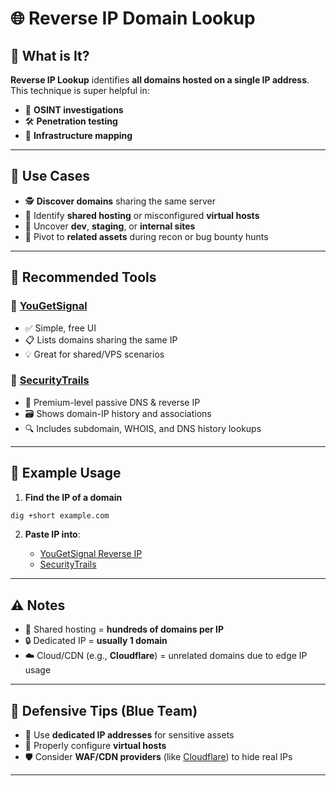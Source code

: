 

# 🌐 Reverse IP Domain Lookup

## 🧠 What is It?

**Reverse IP Lookup** identifies **all domains hosted on a single IP address**. This technique is super helpful in:

* 🔎 **OSINT investigations**
* 🛠️ **Penetration testing**
* 🧱 **Infrastructure mapping**

---

## 🎯 Use Cases

* 🕵️ **Discover domains** sharing the same server
* 🔧 Identify **shared hosting** or misconfigured **virtual hosts**
* 🧪 Uncover **dev**, **staging**, or **internal sites**
* 🔁 Pivot to **related assets** during recon or bug bounty hunts

---

## 🔧 Recommended Tools

### 🔹 [YouGetSignal](https://www.yougetsignal.com/tools/web-sites-on-web-server/)

* ✅ Simple, free UI
* 📋 Lists domains sharing the same IP
* 💡 Great for shared/VPS scenarios

### 🔹 [SecurityTrails](https://securitytrails.com/)

* 🔐 Premium-level passive DNS & reverse IP
* 🗃️ Shows domain-IP history and associations
* 🔍 Includes subdomain, WHOIS, and DNS history lookups

---

## 🧪 Example Usage

1. **Find the IP of a domain**

```bash
dig +short example.com
```

2. **Paste IP into**:

   * [YouGetSignal Reverse IP](https://www.yougetsignal.com/tools/web-sites-on-web-server/)
   * [SecurityTrails](https://securitytrails.com/)

---

## ⚠️ Notes

* 🧾 Shared hosting = **hundreds of domains per IP**
* 🔒 Dedicated IP = **usually 1 domain**
* ☁️ Cloud/CDN (e.g., **Cloudflare**) = unrelated domains due to edge IP usage

---

## 🔐 Defensive Tips (Blue Team)

* 🎯 Use **dedicated IP addresses** for sensitive assets
* 🧱 Properly configure **virtual hosts**
* 🛡️ Consider **WAF/CDN providers** (like [Cloudflare](https://www.cloudflare.com/)) to hide real IPs

---

